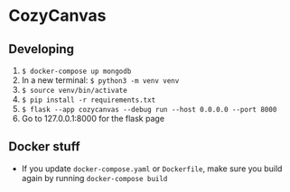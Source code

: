 # CozyCanvas

## Developing

1. `$ docker-compose up mongodb`
2. In a new terminal: `$ python3 -m venv venv`
3. `$ source venv/bin/activate`
4. `$ pip install -r requirements.txt`
5. `$ flask --app cozycanvas --debug run --host 0.0.0.0 --port 8000`
6. Go to 127.0.0.1:8000 for the flask page

## Docker stuff

- If you update `docker-compose.yaml` or `Dockerfile`, make sure you build again by running `docker-compose build`

